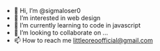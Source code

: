 - 👋 Hi, I’m @sigmaloser0
- 👀 I’m interested in web design
- 🌱 I’m currently learning to code in javascript
- 💞️ I’m looking to collaborate on ...
- 📫 How to reach me littleoreoofficial@gmail.com

<!---
sigmaloser0/sigmaloser0 is a ✨ special ✨ repository because its `README.md` (this file) appears on your GitHub profile.
You can click the Preview link to take a look at your changes.
--->

